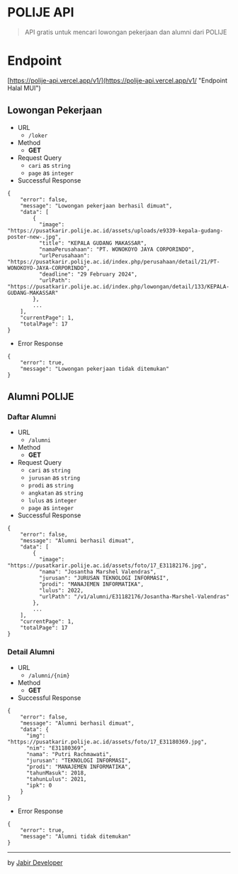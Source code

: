 # POLIJE API

> API gratis untuk mencari lowongan pekerjaan dan alumni dari POLIJE

# Endpoint

[https://polije-api.vercel.app/v1/](https://polije-api.vercel.app/v1/ "Endpoint Halal MUI")

## Lowongan Pekerjaan

* URL
  * `/loker`
* Method
  * **GET**
* Request Query
  * `cari` as `string`
  * `page` as `integer`
* Successful Response
```
{
    "error": false,
    "message": "Lowongan pekerjaan berhasil dimuat",
    "data": [
        {
          "image": "https://pusatkarir.polije.ac.id/assets/uploads/e9339-kepala-gudang-poster-new-.jpg",
          "title": "KEPALA GUDANG MAKASSAR",
          "namaPerusahaan": "PT. WONOKOYO JAYA CORPORINDO",
          "urlPerusahaan": "https://pusatkarir.polije.ac.id/index.php/perusahaan/detail/21/PT-WONOKOYO-JAYA-CORPORINDO",
          "deadline": "29 February 2024",
          "urlPath": "https://pusatkarir.polije.ac.id/index.php/lowongan/detail/133/KEPALA-GUDANG-MAKASSAR"
        },
        ...
    ],
    "currentPage": 1,
    "totalPage": 17
}
```
* Error Response
```
{
    "error": true,
    "message": "Lowongan pekerjaan tidak ditemukan"
}
```

## Alumni POLIJE
### Daftar Alumni
* URL
  * `/alumni`
* Method
  * **GET**
* Request Query
  * `cari` as `string`
  * `jurusan` as `string`
  * `prodi` as `string`
  * `angkatan` as `string`
  * `lulus` as `integer`
  * `page` as `integer`
* Successful Response
```
{
    "error": false,
    "message": "Alumni berhasil dimuat",
    "data": [
        {
          "image": "https://pusatkarir.polije.ac.id/assets/foto/17_E31182176.jpg",
          "nama": "Josantha Marshel Valendras",
          "jurusan": "JURUSAN TEKNOLOGI INFORMASI",
          "prodi": "MANAJEMEN INFORMATIKA",
          "lulus": 2022,
          "urlPath": "/v1/alumni/E31182176/Josantha-Marshel-Valendras"
        },
        ...
    ],
    "currentPage": 1,
    "totalPage": 17
}
```

### Detail Alumni
* URL
  * `/alumni/{nim}`
* Method
  * **GET**
* Successful Response
```
{
    "error": false,
    "message": "Alumni berhasil dimuat",
    "data": {
      "img": "https://pusatkarir.polije.ac.id/assets/foto/17_E31180369.jpg",
      "nim": "E31180369",
      "nama": "Putri Rachmawati",
      "jurusan": "TEKNOLOGI INFORMASI",
      "prodi": "MANAJEMEN INFORMATIKA",
      "tahunMasuk": 2018,
      "tahunLulus": 2021,
      "ipk": 0
    }
}
```
* Error Response
```
{
    "error": true,
    "message": "Alumni tidak ditemukan"
}
```
---

by [Jabir Developer](https://youtube.com/@JabirDeveloper/)
